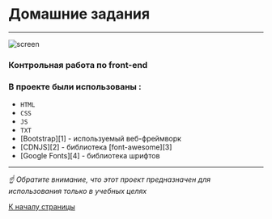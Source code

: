 <a id="up"></a>

# Домашние задания

 
---

![screen](https://mir-s3-cdn-cf.behance.net/project_modules/fs/bf0f8571431757.5bc5631a36791.jpg)



### Контрольная работа по front-end





### В проекте были использованы :
* `HTML`
* `CSS`
* `JS`
* `TXT`
* [Bootstrap][1] - используемый веб-фреймворк 
* [CDNJS][2]  - библиотека [font-awesome][3] 
* [Google Fonts][4] - библиотека шрифтов


---

 _☝ Обратите внимание, что этот проект предназначен для использования только в учебных целях_

[К началу страницы](#up)
